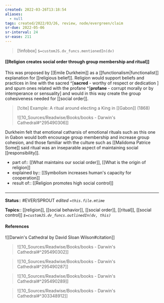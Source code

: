 ```yaml
---
created: 2022-03-26T13:18:54 
aliases:
  - null
tags: created/2022/03/26, review, node/evergreen/claim
sr-due: 2022-05-06
sr-interval: 24
sr-ease: 211
---
```

> [!infobox]
`$=customJS.dv_funcs.mentionedIn(dv)`

#### [[Religion creates social order through group membership and ritual]] 

This was proposed by [[Emile Durkheim]] as a [[functionalism|functionalist]] explanation for [[religious belief]].
Religion would support beliefs and practices in line with the sacred 
^[**sacred** - worthy of respect or dedication ]
and spurn ones related with the profane
^[**profane** - corrupt morally or by intemperance or sensuality]
and would in this way create the group cohesiveness needed for [[social order]].

> [!cite] Example: A ritual around electing a King in [[Gabon]] (1868)
> 
> ![[10_Sources/Readwise/Books/books - Darwin's Cathedral#^295490306]]  

Durkheim felt that emotional catharsis of emotional rituals such as this one in Gabon would both encourage group membership and increase group cohesion, and those familiar with the culture such as [[Malidoma Patrice Some]] said ritual was an inseparable aspect of maintaining social [[responsibility]].

- part of:: [[What maintains our social order]], [[What is the origin of religion]]
- explained by:: [[Symbolism increases human's capacity for cooperation]]
- result of:: [[Religion promotes high social control]]

### <hr class="footnote"/>

**Status**:: #EVER/SPROUT
*edited `=this.file.mtime`*

**Topics**:: [[religion]], [[social behavior]], [[social order]], [[ritual]], [[social control]]
*`$=customJS.dv_funcs.outlinedIn(dv, this)`*

#### References

![[Darwin's Cathedral by David Sloan Wilson#citation]]

> ![[10_Sources/Readwise/Books/books - Darwin's Cathedral#^295490302]]

> ![[10_Sources/Readwise/Books/books - Darwin's Cathedral#^295490287]]

> ![[10_Sources/Readwise/Books/books - Darwin's Cathedral#^295490289]]

> ![[10_Sources/Readwise/Books/books - Darwin's Cathedral#^303348912]]
